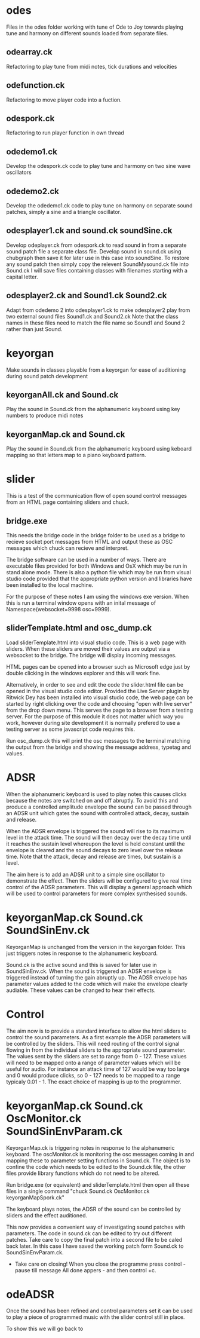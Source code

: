 
# odes

Files in the odes folder working with tune of Ode to Joy towards playing tune and harmony on different sounds loaded from separate files.

## odearray.ck

Refactoring to play tune from midi notes, tick durations and velocities

## odefunction.ck

Refactoring to move player code into a fuction.

## odespork.ck

Refactoring to run player function in own thread

## odedemo1.ck

Develop the odespork.ck code to play tune and harmony on two sine wave oscillators

## odedemo2.ck

Develop the odedemo1.ck code to play tune on harmony on separate sound patches, simply a sine and a triangle oscillator.

## odesplayer1.ck and sound.ck soundSine.ck

Develop odeplayer.ck from odespork.ck to read sound in from a separate sound patch file a separate class file. 
Develop sound in sound.ck using chubgraph then save it for later use in this case into soundSine.
To restore any sound patch then simply copy the relevent SoundMysound.ck file into Sound.ck 
I will save files containing classes with filenames starting with a capital letter.

## odesplayer2.ck and Sound1.ck Sound2.ck

Adapt from odedemo 2 into odesplayer1.ck to make odesplayer2 play from two external sound files Sound1.ck and Sound2.ck
Note that the class names in these files need to match the file name so Sound1 and Sound 2 rather than just Sound.

# keyorgan

Make sounds in classes playable from a keyorgan for ease of auditioning during sound patch development

## keyorganAll.ck and Sound.ck 

Play the sound in Sound.ck from the alphanumeric keyboard using key numbers to produce midi notes

## keyorganMap.ck and Sound.ck 

Play the sound in Sound.ck from the alphanumeric keyboard using keboard mapping so that letters map to a piano keyboard pattern.

# slider

This is a test of the communication flow of open sound control messages from an HTML page containing sliders and chuck.

## bridge.exe

This needs the bridge code in the bridge folder to be used as a bridge to recieve socket port messages from HTML and output these as OSC messages which chuck can recieve and interpret.

The bridge software can be used in a number of ways.  There are executable files provided for both Windows and OsX which may be run in stand alone mode.  There is also a python file which may be run from visual studio code provided that the appropriate python version and libraries have been installed to the local machine.

For the purpose of these notes I am using the windows exe version.  When this is run a terminal window opens with an inital message of Namespace(websocket=9998 osc=9999).

## sliderTemplate.html and osc_dump.ck

Load sliderTemplate.html into visual studio code.  This is a web page with sliders.  When these sliders are moved their values are output via a websocket to the bridge.  The bridge will display incoming messages.

HTML pages can be opened into a browser such as Microsoft edge just by double clicking in the windows explorer and this will work fine.

Alternatively, in order to see and edit the code the slider.html file can be opened in the visual studio code editor.  Provided the Live Server plugin by Ritwick Dey has been installed into visual studio code, the web page can be started by right clicking over the code and choosing "open with live server" from the drop down menu.  This serves the page to a browser from a testing server.  For the purpose of this module it does not matter which way you work, however during site development it is normally prefered to use a testing server as some javascript code requires this.

Run osc_dump.ck this will print the osc messages to the terminal matching the output from the bridge and showing the message address, typetag and values.

# ADSR

When the alphanumeric keyboard is used to play notes this causes clicks because the notes are switched on and off abruptly.  To avoid this and produce a controlled amplitude envelope the sound can be passed through an ADSR unit which gates the sound with controlled attack, decay, sustain and release.

When the ADSR envelope is triggered the sound will rise to its maximum level in the attack time.  The sound will then decay over the decay time until it reaches the sustain level whereupon the level is held constant until the envelope is cleared and the sound decays to zero level over the release time.  Note that the attack, decay and release are times, but sustain is a level.

The aim here is to add an ADSR unit to a simple sine oscillator to demonstrate the effect.  Then the sliders will be configured to give real time control of the ADSR parameters.  This will display a general approach which will be used to control parameters for more complex synthesised sounds.

# keyorganMap.ck Sound.ck SoundSinEnv.ck

KeyorganMap is unchanged from the version in the keyorgan folder.  This just triggers notes in response to the alphanumeric keyboard.

Sound.ck is the active sound and this is saved for later use in SoundSinEnv.ck.  When the sound is triggered an ADSR envelope is triggered instead of turning the gain abruptly up.  The ADSR envelope has parameter values added to the code which will make the envelope clearly audiable.  These values can be changed to hear their effects.

# Control

The aim now is to provide a standard interface to allow the html sliders to control the sound parameters.  As a first example the ADSR parameters will be controlled by the sliders.  This will need routing of the control signal flowing in from the individual sliders to the appropriate sound parameter.  The values sent by  the sliders are set to range from 0 - 127.  These values will need to be mapped onto a range of parameter values which will be useful for audio.  For instance an attack time of 127 would be way too large and 0 would produce clicks, so 0 - 127 needs to be mapped to a range typicaly 0.01 - 1.  The exact choice of mapping is up to the programmer.

# keyorganMap.ck Sound.ck OscMonitor.ck SoundSinEnvParam.ck

KeyorganMap.ck is triggering notes in response to the alphanumeric keyboard.  The oscMonitor.ck is monitoring the osc messages coming in and mapping these to parameter setting functions in Sound.ck.  The object is to confine the code which needs to be edited to the Sound.ck file, the other files provide library functions which do not need to be altered.

Run bridge.exe (or equivalent) and sliderTemplate.html then open all these files in a single command "chuck Sound.ck OscMonitor.ck keyorganMapSpork.ck"

The keyboard plays notes, the ADSR of the sound can be controlled by sliders and the effect auditioned.

This now provides a convenient way of investigating sound patches with parameters. The code in sound.ck can be edited to try out different patches.  Take care to copy the final patch into a second file to be caled back later.  In this case I have saved the working patch form Sound.ck to SoundSinEnvParam.ck.

* Take care on closing!  When you close the programme press control - pause till message All done appers - and then control +c.
  
# odeADSR

Once the sound has been refined and control parameters set it can be used to play a piece of programmed music with the slider control still in place.

To show this we will go back to 